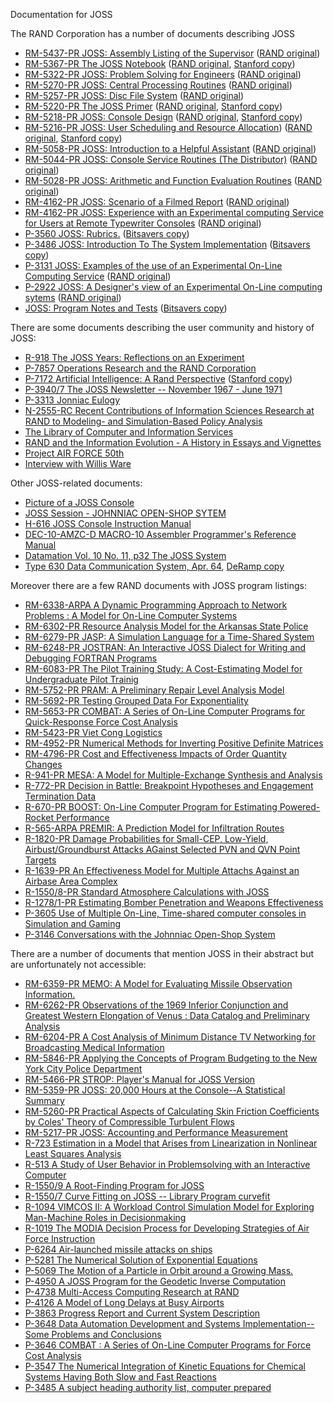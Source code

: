 Documentation for JOSS

The RAND Corporation has a number of documents describing JOSS

* [RM-5437-PR JOSS: Assembly Listing of the Supervisor](RM-5437-PR_JOSS_Assembly_Listing_of_the_Supervisor.pdf) ([RAND original](https://www.rand.org/content/dam/rand/pubs/research_memoranda/2009/RM5437.pdf))
* [RM-5367-PR The JOSS Notebook](RM-5367-PR_The_JOSS_Notebook_Aug67.pdf) ([RAND original](https://www.rand.org/content/dam/rand/pubs/research_memoranda/2006/RM5367.pdf), [Stanford copy](https://stacks.stanford.edu/file/druid:sy564pk9916/sy564pk9916.pdf))
* [RM-5322-PR JOSS: Problem Solving for Engineers](RM-5322-PR_JOSS_Problem_Solving_For_Engineers_May67.pdf) ([RAND original](https://www.rand.org/content/dam/rand/pubs/research_memoranda/2006/RM5322.pdf))
* [RM-5270-PR JOSS: Central Processing Routines](RM-5270-PR_JOSS_Central_Processing_Routines_Aug67.pdf) ([RAND original](https://www.rand.org/content/dam/rand/pubs/research_memoranda/2007/RM5270.pdf))
* [RM-5257-PR JOSS: Disc File System](RM-5257-PR_JOSS_Disc_File_System_Feb67.pdf) ([RAND original](https://www.rand.org/content/dam/rand/pubs/research_memoranda/2006/RM5257.pdf))
* [RM-5220-PR The JOSS Primer](RM-5220-PR_The_JOSS_Primer_Aug67.pdf) ([RAND original](https://www.rand.org/content/dam/rand/pubs/research_memoranda/2006/RM5220.pdf), [Stanford copy](https://stacks.stanford.edu/file/druid:zk378ys9165/zk378ys9165.pdf)) 
* [RM-5218-PR JOSS: Console Design](RM-5218-PR_JOSS_Console_Design.pdf) ([RAND original](https://www.rand.org/content/dam/rand/pubs/research_memoranda/2006/RM5218.pdf), [Stanford copy](https://stacks.stanford.edu/file/druid:sq769dd9054/sq769dd9054.pdf))
* [RM-5216-PR JOSS: User Scheduling and Resource Allocation](RM-5216-PR_JOSS_User_Scheduling_and_Resource_Allocation_Jan67.pdf)) ([RAND original](https://www.rand.org/pubs/research_memoranda/RM5216.html), [Stanford copy](https://stacks.stanford.edu/file/druid:sy862wd3604/sy862wd3604.pdf)) 
* [RM-5058-PR JOSS: Introduction to a Helpful Assistant](RM-5058-PR_JOSS_Introduction_to_a_Helpful_Assistant_Jul66.pdf) ([RAND original](https://www.rand.org/content/dam/rand/pubs/research_memoranda/2006/RM5058.pdf))
* [RM-5044-PR JOSS: Console Service Routines (The Distributor)](RM-5044-PR_JOSS_Console_Service_Routines_-_The_Distributor_Sep68.pdf) ([RAND original](https://www.rand.org/content/dam/rand/pubs/research_memoranda/2020/RM5044.pdf))
* [RM-5028-PR JOSS: Arithmetic and Function Evaluation Routines](RM-5028-PR_JOSS_Arithmetic_and_Function_Evaluation_Routines_Sep66.pdf) ([RAND original](https://www.rand.org/content/dam/rand/pubs/research_memoranda/2020/RM5028.pdf))
* [RM-4162-PR JOSS: Scenario of a Filmed Report](RM-4162-PR_JOSS_Scenario_Of_A_Filmed_Report_Jun64.pdf) ([RAND original](https://www.rand.org/content/dam/rand/pubs/research_memoranda/2007/RM4162.pdf))
* [RM-4162-PR JOSS: Experience with an Experimental computing Service for Users at Remote Typewriter Consoles](RM-4162-PR_JOSS_Scenario_Of_A_Filmed_Report_Jun64.pdf) ([RAND original](https://www.rand.org/content/dam/rand/pubs/papers/2008/P3149.pdf))
* [P-3560 JOSS: Rubrics.](P-3560_JOSS_Rubrics_Mar67.pdf) ([Bitsavers copy](http://bitsavers.org/pdf/rand/joss/P-3560_JOSS_Rubrics_Mar67.pdf))
* [P-3486 JOSS: Introduction To The System Implementation](P-3486_JOSS_Introduction_To_The_System_Implementation_Nov66.pdf) ([Bitsavers copy](http://bitsavers.org/pdf/rand/joss/P-3486_JOSS_Introduction_To_The_System_Implementation_Nov66.pdf))
* [P-3131 JOSS: Examples of the use of an Experimental On-Line Computing Service](P-3131_JOSS_Examples_Of_The_Use_Of_An_Experimental_On-Line_Computing_Service_Apr65.pdf) ([RAND original](https://www.rand.org/content/dam/rand/pubs/papers/2008/P3131.pdf))
* [P-2922 JOSS: A Designer's view of an Experimental On-Line computing sytems](P-2922_JOSS_A_Designers_View_Of_An_Experimental_On-Line_Computing_System_Aug64.pdf) ([RAND original](https://www.rand.org/content/dam/rand/pubs/papers/2008/P2922.pdf))
* [JOSS: Program Notes and Tests](JOSS_Program_Notes_and_Tests.pdf) ([Bitsavers copy](http://www.bitsavers.org/pdf/rand/joss/JOSS_Program_Notes_and_Tests.pdf))

There are some documents describing the user community and history of JOSS:
* [R-918 The JOSS Years: Reflections on an Experiment](https://www.rand.org/content/dam/rand/pubs/reports/2008/R918.pdf)
* [P-7857 Operations Research and the RAND Corporation](https://www.rand.org/content/dam/rand/pubs/papers/2016/P7857.pdf)
* [P-7172 Artificial Intelligence: A Rand Perspective](https://www.rand.org/content/dam/rand/pubs/papers/2008/P7172.pdf) ([Stanford copy](https://stacks.stanford.edu/file/druid:cj328ns9771/cj328ns9771.pdf))
* [P-3940/7 The JOSS Newsletter -- November 1967 - June 1971](https://www.rand.org/content/dam/rand/pubs/papers/2006/P3940.7.pdf)
* [P-3313 Jonniac Eulogy](https://www.rand.org/content/dam/rand/pubs/papers/2008/P3313.pdf)
* [N-2555-RC Recent Contributions of Information Sciences Research at RAND to Modeling- and Simulation-Based Policy Analysis](https://www.rand.org/content/dam/rand/pubs/notes/2009/N2555.pdf)
* [The Library of Computer and Information Services](https://archive.org/download/TNM_The_Library_of_Computer_and_Information_Servi_20180515_0374/TNM_The_Library_of_Computer_and_Information_Servi_20180515_0374.pdf)
* [RAND and the Information Evolution - A History in Essays and Vignettes](https://www.rand.org/content/dam/rand/pubs/corporate_pubs/2008/RAND_CP537.pdf)
* [Project AIR FORCE 50th](https://www.rand.org/content/dam/rand/www/external/publications/PAFbook.pdf)
* [Interview with Willis Ware](https://www.rand.org/content/dam/rand/pubs/reprints/2011/RAND_RP1431.pdf)

Other JOSS-related documents:
* [Picture of a JOSS Console](http://bitsavers.org/pdf/dec/pdp6/P2324_JOSS_Console_Picture.jpg)
* [JOSS Session - JOHNNIAC OPEN-SHOP SYTEM](https://books.google.com.tw/books?id=Hy-jBQAAQBAJ&pg=PA499&lpg=PA499&dq=%22JOSS+Language%22&source=bl&ots=jl4I1hAYY-&sig=ACfU3U3VIPAO3CYiQrQHpgX3eVdViyYRjw&hl=en&sa=X&ved=2ahUKEwi9rvLLp_7nAhWszIsBHem0AWUQ6AEwBnoECAsQAQ#v=onepage&q=%22JOSS%20Language%22&f=false)
* [H-616 JOSS Console Instruction Manual](http://bitsavers.org/pdf/dec/pdp6/H-616_JOSSconsole_Mar66.pdf)
* [DEC-10-AMZC-D MACRO-10 Assembler Programmer's Reference Manual](DEC-10-AMZC-D_MACRO-10_Assembler_Programmers_Reference_Manual_Jun72.pdf)
* [Datamation Vol. 10 No. 11, p32 The JOSS System](Datamation_No._11_Nov64.pdf)
* [Type 630 Data Communication System, Apr. 64](630_Data_Communication_System_Apr64.pdf), [DeRamp copy](https://deramp.com/downloads/mfe_archive/011-Digital%20Equipment%20Corporation/40%20System%20Interfaces/630%20Communications%20Equipment/630_Data_Communication_System_Apr64.pdf)

Moreover there are a few RAND documents with JOSS program listings:
* [RM-6338-ARPA A Dynamic Programming Approach to Network Problems : A Model for On-Line Computer Systems](https://archive.org/download/DTIC_AD0711811/DTIC_AD0711811.pdf)
* [RM-6302-PR Resource Analysis Model for the Arkansas State Police](https://www.rand.org/content/dam/rand/pubs/research_memoranda/2006/RM6302.pdf)
* [RM-6279-PR JASP: A Simulation Language for a Time-Shared System](https://www.rand.org/content/dam/rand/pubs/research_memoranda/2006/RM6279.pdf)
* [RM-6248-PR JOSTRAN: An Interactive JOSS Dialect for Writing and Debugging FORTRAN Programs](https://www.rand.org/content/dam/rand/pubs/research_memoranda/2006/RM6248.pdf)
* [RM-6083-PR The Pilot Training Study: A Cost-Estimating Model for Undergraduate Pilot Trainig](https://www.rand.org/content/dam/rand/pubs/research_memoranda/2008/RM6083.pdf)
* [RM-5752-PR PRAM: A Preliminary Repair Level Analysis Model](https://archive.org/download/DTIC_AD0676271/DTIC_AD0676271.pdf)
* [RM-5692-PR Testing Grouped Data For Exponentiality](https://archive.org/download/DTIC_AD0674034/DTIC_AD0674034.pdf)
* [RM-5653-PR COMBAT: A Series of On-Line Computer Programs for Quick-Response Force Cost Analysis](https://archive.org/download/DTIC_AD0687723/DTIC_AD0687723.pdf)
* [RM-5423-PR Viet Cong Logistics](https://www.rand.org/content/dam/rand/pubs/research_memoranda/2008/RM5423-1.pdf)
* [RM-4952-PR Numerical Methods for Inverting Positive Definite Matrices](https://www.rand.org/content/dam/rand/pubs/research_memoranda/2009/RM4952.pdf)
* [RM-4796-PR Cost and Effectiveness Impacts of Order Quantity Changes](https://www.rand.org/content/dam/rand/pubs/research_memoranda/2008/RM4796.pdf)
* [R-941-PR MESA: A Model for Multiple-Exchange Synthesis and Analysis](https://www.rand.org/content/dam/rand/pubs/reports/2006/R941.pdf)
* [R-772-PR Decision in Battle: Breakpoint Hypotheses and Engagement Termination Data](https://www.rand.org/content/dam/rand/pubs/reports/2007/R772.pdf)
* [R-670-PR BOOST: On-Line Computer Program for Estimating Powered-Rocket Performance](https://www.rand.org/content/dam/rand/pubs/reports/2006/R670.pdf)
* [R-565-ARPA PREMIR: A Prediction Model for Infiltration Routes](https://www.rand.org/content/dam/rand/pubs/reports/2008/R656.pdf)
* [R-1820-PR Damage Probabilities for Small-CEP, Low-Yield, Airbust/Groundburst Attacks AGainst Selected PVN and QVN Point Targets](https://www.rand.org/content/dam/rand/pubs/reports/2005/R1820.pdf)
* [R-1639-PR An Effectiveness Model for Multiple Attachs Against an Airbase Area Complex](https://www.rand.org/content/dam/rand/pubs/reports/2008/R1639.pdf)
* [R-1550/8-PR Standard Atmosphere Calculations with JOSS](https://www.rand.org/content/dam/rand/pubs/reports/2009/R1550.8.pdf)
* [R-1278/1-PR Estimating Bomber Penetration and Weapons Effectiveness](https://www.rand.org/content/dam/rand/pubs/reports/2009/R1278.1.pdf)
* [P-3605 Use of Multiple On-Line, Time-shared computer consoles in Simulation and Gaming](https://www.rand.org/content/dam/rand/pubs/papers/2008/P3606.pdf)
* [P-3146 Conversations with the Johnniac Open-Shop System](https://www.rand.org/content/dam/rand/pubs/papers/2008/P3146.pdf)

There are a number of documents that mention JOSS in their abstract but are unfortunately not accessible:
* [RM-6359-PR MEMO: A Model for Evaluating Missile Observation Information.](https://www.rand.org/pubs/research_memoranda/RM6359.html)
* [RM-6262-PR Observations of the 1969 Inferior Conjunction and Greatest Western Elongation of Venus : Data Catalog and Preliminary Analysis](https://www.rand.org/pubs/research_memoranda/RM6262.html)
* [RM-6204-PR A Cost Analysis of Minimum Distance TV Networking for Broadcasting Medical Information](https://www.rand.org/pubs/research_memoranda/RM6204.html)
* [RM-5846-PR Applying the Concepts of Program Budgeting to the New York City Police Department](https://www.rand.org/pubs/research_memoranda/RM5846.html)
* [RM-5466-PR STROP: Player's Manual for JOSS Version](https://www.rand.org/pubs/research_memoranda/RM5466.html)
* [RM-5359-PR JOSS: 20,000 Hours at the Console--A Statistical Summary](https://www.rand.org/pubs/research_memoranda/RM5359.html)
* [RM-5260-PR Practical Aspects of Calculating Skin Friction Coefficients by Coles' Theory of Compressible Turbulent Flows](https://www.rand.org/pubs/research_memoranda/RM5260.html)
* [RM-5217-PR JOSS: Accounting and Performance Measurement](https://www.rand.org/pubs/research_memoranda/RM5217.html)
* [R-723 Estimation in a Model that Arises from Linearization in Nonlinear Least Squares Analysis](https://www.rand.org/pubs/reports/R0723.html)
* [R-513 A Study of User Behavior in Problemsolving with an Interactive Computer](https://www.rand.org/pubs/reports/R0513.html)
* [R-1550/9 A Root-Finding Program for JOSS](https://www.rand.org/pubs/reports/R1550z9.html)
* [R-1550/7 Curve Fitting on JOSS -- Library Program curvefit](https://www.rand.org/pubs/reports/R1550z7.html)
* [R-1094 VIMCOS II: A Workload Control Simulation Model for Exploring Man-Machine Roles in Decisionmaking](https://www.rand.org/pubs/reports/R1094.html)
* [R-1019 The MODIA Decision Process for Developing Strategies of Air Force Instruction](https://www.rand.org/pubs/reports/R1019.html)
* [P-6264 Air-launched missile attacks on ships](https://www.rand.org/pubs/papers/P6264.html)
* [P-5281 The Numerical Solution of Exponential Equations](https://www.rand.org/pubs/papers/P5281.html)
* [P-5069 The Motion of a Particle in Orbit around a Growing Mass.](https://www.rand.org/pubs/papers/P5069.html)
* [P-4950 A JOSS Program for the Geodetic Inverse Computation](https://www.rand.org/pubs/papers/P4950.html)
* [P-4738 Multi-Access Computing Research at RAND](https://www.rand.org/pubs/papers/P4738.html)
* [P-4126 A Model of Long Delays at Busy Airports](https://www.rand.org/pubs/papers/P4126.html)
* [P-3863 Progress Report and Current System Description](https://www.rand.org/pubs/papers/P3863.html)
* [P-3648 Data Automation Development and Systems Implementation--Some Problems and Conclusions](https://www.rand.org/pubs/papers/P3648.html)
* [P-3646 COMBAT : A Series of On-Line Computer Programs for Force Cost Analysis](https://www.rand.org/pubs/papers/P3646.html)
* [P-3547 The Numerical Integration of Kinetic Equations for Chemical Systems Having Both Slow and Fast Reactions](https://www.rand.org/pubs/papers/P3547.html)
* [P-3485 A subject heading authority list, computer prepared](https://www.rand.org/pubs/papers/P3485.html)

